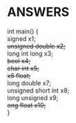 

# ANSWERS


int main()
{\
	signed x1;  \
	~~unsigned double x2;~~\
	long int long x3;\
	~~bool x4;~~\
	~~char int x5;~~\
	~~x6 float;~~\
	long double x7;\
	unsigned short int x8;\
	long unsigned x9;\
	~~ong float x10;~~\
}
 

       